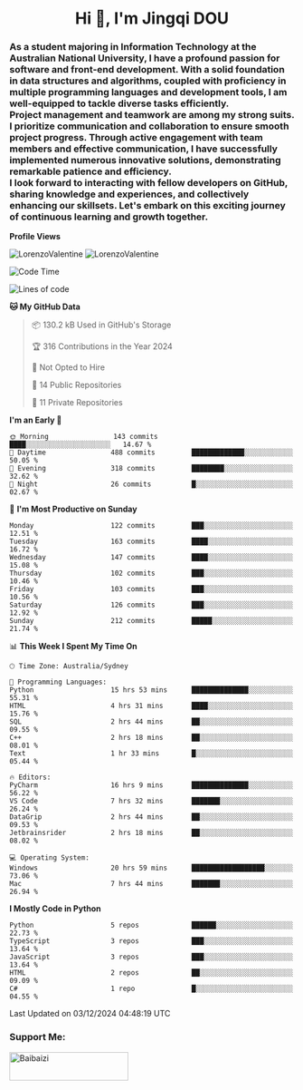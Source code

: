 <h1 align="center">Hi 👋, I'm Jingqi DOU</h1>
<h3 align="left">
As a student majoring in Information Technology at the Australian National University, I have a profound passion for software and front-end development. With a solid foundation in data structures and algorithms, coupled with proficiency in multiple programming languages and development tools, I am well-equipped to tackle diverse tasks efficiently. <br>
Project management and teamwork are among my strong suits. I prioritize communication and collaboration to ensure smooth project progress. Through active engagement with team members and effective communication, I have successfully implemented numerous innovative solutions, demonstrating remarkable patience and efficiency.<br>
I look forward to interacting with fellow developers on GitHub, sharing knowledge and experiences, and collectively enhancing our skillsets. Let's embark on this exciting journey of continuous learning and growth together.
</h3>

**Profile Views**<br>
<!-- <img src="https://count.getloli.com/get/@:name" alt="LorenzoValentine" theme="rule34" /> -->
<img src="https://count.getloli.com/@LorenzoValentine?name=LorenzoValentine&theme=asoul&padding=7&offset=0&align=center&scale=2&pixelated=1&darkmode=auto&prefix=020315" alt="LorenzoValentine" theme="rule34" />
<img src="https://count.getloli.com/@LorenzoValentine?name=LorenzoValentine&theme=food&padding=7&offset=0&align=center&scale=2&pixelated=1&darkmode=auto&prefix=020315" alt="LorenzoValentine" theme="rule34" />


<!--START_SECTION:waka-->
![Code Time](http://img.shields.io/badge/Code%20Time-1%2C203%20hrs%2038%20mins-blue)

![Lines of code](https://img.shields.io/badge/From%20Hello%20World%20I%27ve%20Written-422.1%20thousand%20lines%20of%20code-blue)

**🐱 My GitHub Data** 

> 📦 130.2 kB Used in GitHub's Storage 
 > 
> 🏆 316 Contributions in the Year 2024
 > 
> 🚫 Not Opted to Hire
 > 
> 📜 14 Public Repositories 
 > 
> 🔑 11 Private Repositories 
 > 
**I'm an Early 🐤** 

```text
🌞 Morning                143 commits         ████░░░░░░░░░░░░░░░░░░░░░   14.67 % 
🌆 Daytime                488 commits         █████████████░░░░░░░░░░░░   50.05 % 
🌃 Evening                318 commits         ████████░░░░░░░░░░░░░░░░░   32.62 % 
🌙 Night                  26 commits          █░░░░░░░░░░░░░░░░░░░░░░░░   02.67 % 
```
📅 **I'm Most Productive on Sunday** 

```text
Monday                   122 commits         ███░░░░░░░░░░░░░░░░░░░░░░   12.51 % 
Tuesday                  163 commits         ████░░░░░░░░░░░░░░░░░░░░░   16.72 % 
Wednesday                147 commits         ████░░░░░░░░░░░░░░░░░░░░░   15.08 % 
Thursday                 102 commits         ███░░░░░░░░░░░░░░░░░░░░░░   10.46 % 
Friday                   103 commits         ███░░░░░░░░░░░░░░░░░░░░░░   10.56 % 
Saturday                 126 commits         ███░░░░░░░░░░░░░░░░░░░░░░   12.92 % 
Sunday                   212 commits         █████░░░░░░░░░░░░░░░░░░░░   21.74 % 
```


📊 **This Week I Spent My Time On** 

```text
🕑︎ Time Zone: Australia/Sydney

💬 Programming Languages: 
Python                   15 hrs 53 mins      ██████████████░░░░░░░░░░░   55.31 % 
HTML                     4 hrs 31 mins       ████░░░░░░░░░░░░░░░░░░░░░   15.76 % 
SQL                      2 hrs 44 mins       ██░░░░░░░░░░░░░░░░░░░░░░░   09.55 % 
C++                      2 hrs 18 mins       ██░░░░░░░░░░░░░░░░░░░░░░░   08.01 % 
Text                     1 hr 33 mins        █░░░░░░░░░░░░░░░░░░░░░░░░   05.44 % 

🔥 Editors: 
PyCharm                  16 hrs 9 mins       ██████████████░░░░░░░░░░░   56.22 % 
VS Code                  7 hrs 32 mins       ███████░░░░░░░░░░░░░░░░░░   26.24 % 
DataGrip                 2 hrs 44 mins       ██░░░░░░░░░░░░░░░░░░░░░░░   09.53 % 
Jetbrainsrider           2 hrs 18 mins       ██░░░░░░░░░░░░░░░░░░░░░░░   08.02 % 

💻 Operating System: 
Windows                  20 hrs 59 mins      ██████████████████░░░░░░░   73.06 % 
Mac                      7 hrs 44 mins       ███████░░░░░░░░░░░░░░░░░░   26.94 % 
```

**I Mostly Code in Python** 

```text
Python                   5 repos             ██████░░░░░░░░░░░░░░░░░░░   22.73 % 
TypeScript               3 repos             ███░░░░░░░░░░░░░░░░░░░░░░   13.64 % 
JavaScript               3 repos             ███░░░░░░░░░░░░░░░░░░░░░░   13.64 % 
HTML                     2 repos             ██░░░░░░░░░░░░░░░░░░░░░░░   09.09 % 
C#                       1 repo              █░░░░░░░░░░░░░░░░░░░░░░░░   04.55 % 
```




 Last Updated on 03/12/2024 04:48:19 UTC
<!--END_SECTION:waka-->

<!-- [![willianrod's wakatime stats](https://github-readme-stats.vercel.app/api/wakatime?username=lorenzoval2050)](https://github.com/anuraghazra/github-readme-stats) -->


<h3 align="left">Support Me:</h3>
<p><a href="https://www.buymeacoffee.com/Baibaizi"> <img align="left" src="https://cdn.buymeacoffee.com/buttons/v2/default-yellow.png" height="50" width="210" alt="Baibaizi" /></a></p><br><br>
